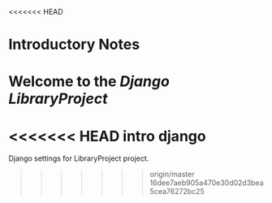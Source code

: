 <<<<<<< HEAD
# Introductory Notes

Welcome to the *Django LibraryProject* 
=======
<<<<<<< HEAD
intro django
=======
Django settings for LibraryProject project.

>>>>>>> origin/master
>>>>>>> 16dee7aeb905a470e30d02d3bea5cea76272bc25
